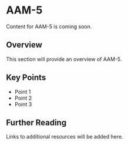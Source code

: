 # AAM-5

Content for AAM-5 is coming soon.

## Overview

This section will provide an overview of AAM-5.

## Key Points

- Point 1
- Point 2
- Point 3

## Further Reading

Links to additional resources will be added here.

